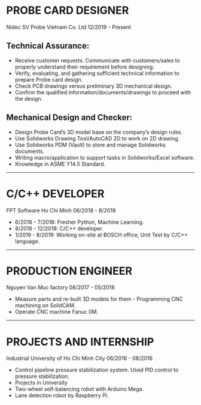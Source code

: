 
# PROBE CARD DESIGNER
<p class="style_01"> Nidec SV Probe Vietnam Co. Ltd 12/2019 - Present </p>

## Technical Assurance:
- Receive customer requests. Communicate with customers/sales to properly understand their requirement before designing.
- Verify, evaluating, and gathering sufficient technical information to prepare Probe card design.
- Check PCB drawings versus preliminary 3D mechanical design.
- Confirm the qualified information/documents/drawings to proceed with the design.

## Mechanical Design and Checker:

- Design Probe Card’s 3D model base on the company’s design rules.
- Use Solidworks Drawing Tool/AutoCAD 2D to work on 2D drawing.
- Use Solidworks PDM (Vault) to store and manage Solidworks documents.
- Writing macro/application to support tasks in Solidworks/Excel software.
- Knowledge in ASME Y14.5 Standard.

-------------------------

# C/C++ DEVELOPER
<p class="style_01"> FPT Software Ho Chi Minh 06/2018 - 8/2019 </p>

- 6/2018 - 7/2018: Fresher Python, Machine Learning. 
- 8/2018 - 12/2018: C/C++ developer.
- 1/2019 - 8/2019: Working on-site at BOSCH office, Unit Test by C/C++ language.

-------------------------

# PRODUCTION ENGINEER
<p class="style_01"> Nguyen Van Muc factory 08/2017 - 05/2018 </p>

-	Measure parts and re-built 3D models for them - Programming CNC machining on SolidCAM.
-	Operate CNC machine Fanuc 0M.

-------------------------

# PROJECTS AND INTERNSHIP
<p class="style_01"> Industrial University of Ho Chi Minh City 06/2016 - 08/2016 </p>

- Control pipeline pressure stabilization system. Used PID control to pressure stabilization.
- Projects in University
- Two-wheel self-balancing robot with Arduino Mega.
- Lane detection robot by Raspberry Pi.

